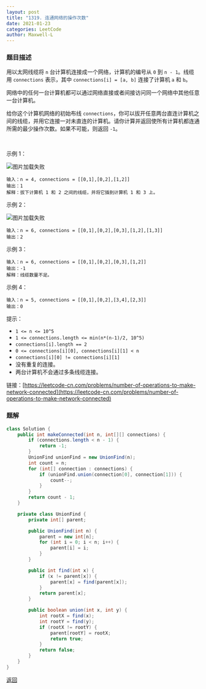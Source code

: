 ```yaml
---
layout: post
title: "1319. 连通网络的操作次数"
date: 2021-01-23
categories: LeetCode
author: Maxwell-L
---
```


### **题目描述**
用以太网线缆将 `n` 台计算机连接成一个网络，计算机的编号从 `0` 到 `n - 1`。线缆用 `connections` 表示，其中 `connections[i] = [a, b]` 连接了计算机 `a` 和 `b`。

网络中的任何一台计算机都可以通过网络直接或者间接访问同一个网络中其他任意一台计算机。

给你这个计算机网络的初始布线 `connections`，你可以拔开任意两台直连计算机之间的线缆，并用它连接一对未直连的计算机。请你计算并返回使所有计算机都连通所需的最少操作次数。如果不可能，则返回 `-1`。 

 

示例 1：

![图片加载失败](https://maxwell-blog.cn/image/makeConnected1.png)

```
输入：n = 4, connections = [[0,1],[0,2],[1,2]]
输出：1
解释：拔下计算机 1 和 2 之间的线缆，并将它插到计算机 1 和 3 上。
```

示例 2：

![图片加载失败](https://maxwell-blog.cn/image/makeConnected2.png)

```
输入：n = 6, connections = [[0,1],[0,2],[0,3],[1,2],[1,3]]
输出：2
```

示例 3：
```
输入：n = 6, connections = [[0,1],[0,2],[0,3],[1,2]]
输出：-1
解释：线缆数量不足。
```

示例 4：
```
输入：n = 5, connections = [[0,1],[0,2],[3,4],[2,3]]
输出：0
```

提示：
* `1 <= n <= 10^5`
* `1 <= connections.length <= min(n*(n-1)/2, 10^5)`
* `connections[i].length == 2`
* `0 <= connections[i][0], connections[i][1] < n`
* `connections[i][0] != connections[i][1]`
* 没有重复的连接。
* 两台计算机不会通过多条线缆连接。


链接：[https://leetcode-cn.com/problems/number-of-operations-to-make-network-connected](https://leetcode-cn.com/problems/number-of-operations-to-make-network-connected)


### **题解**
``` java
class Solution {
    public int makeConnected(int n, int[][] connections) {
        if (connections.length < n - 1) {
            return -1;
        }
        UnionFind unionFind = new UnionFind(n);
        int count = n;
        for (int[] connection : connections) {
            if (unionFind.union(connection[0], connection[1])) {
                count--;
            }
        }
        return count - 1;
    }

    private class UnionFind {
        private int[] parent;

        public UnionFind(int n) {
            parent = new int[n];
            for (int i = 0; i < n; i++) {
                parent[i] = i;
            }
        }

        public int find(int x) {
            if (x != parent[x]) {
                parent[x] = find(parent[x]);
            }
            return parent[x];
        }

        public boolean union(int x, int y) {
            int rootX = find(x);
            int rootY = find(y);
            if (rootX != rootY) {
                parent[rootY] = rootX;
                return true;
            }
            return false;
        }
    }
}
```

[返回](https://maxwell-blog.cn/leetcode/2020/10/08/leetcode.html)